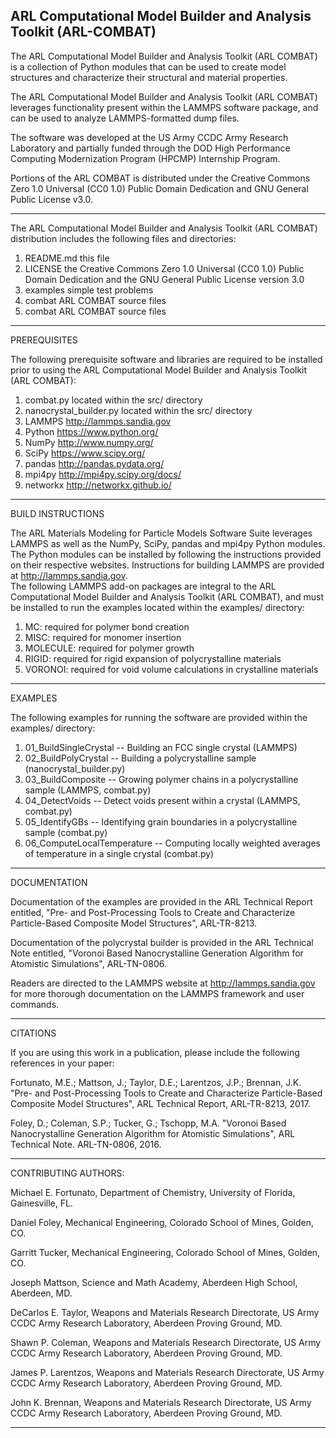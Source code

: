 ARL Computational Model Builder and Analysis Toolkit (ARL-COMBAT)
-------------------------------------------------------------------------------------------------------------------------------------------------------------------------------------------------------

The ARL Computational Model Builder and Analysis Toolkit (ARL COMBAT) is a collection of Python modules that can be used to create model structures and characterize their structural and material properties.

The ARL Computational Model Builder and Analysis Toolkit (ARL COMBAT) leverages functionality present within the LAMMPS software package, and can be used to analyze LAMMPS-formatted dump files.

The software was developed at the US Army CCDC Army Research Laboratory and partially funded through the DOD High Performance Computing Modernization Program (HPCMP) Internship Program.

Portions of the ARL COMBAT is distributed under the Creative Commons Zero 1.0 Universal (CC0 1.0) Public Domain Dedication and GNU General Public License v3.0.

-------------------------------------------------------------------------------------------------------------------------------------------------------------------------------------------------------

The ARL Computational Model Builder and Analysis Toolkit (ARL COMBAT) distribution includes the following files and directories:

1. README.md 	   		this file
2. LICENSE              	the Creative Commons Zero 1.0 Universal (CC0 1.0) Public Domain Dedication and the GNU General Public License version 3.0
3. examples             	simple test problems
4. combat                	ARL COMBAT source files
5. combat                	ARL COMBAT source files

-------------------------------------------------------------------------------------------------------------------------------------------------------------------------------------------------------
PREREQUISITES

The following prerequisite software and libraries are required to be installed prior to using the ARL Computational Model Builder and Analysis Toolkit (ARL COMBAT):

1.  combat.py 		     located within the src/ directory
2.  nanocrystal_builder.py   located within the src/ directory
3.  LAMMPS 		     http://lammps.sandia.gov
4.  Python 		     https://www.python.org/
5.  NumPy 		     http://www.numpy.org/
6.  SciPy 		     https://www.scipy.org/
7.  pandas 		     http://pandas.pydata.org/
8.  mpi4py 		     http://mpi4py.scipy.org/docs/
9.  networkx 		     http://networkx.github.io/

-------------------------------------------------------------------------------------------------------------------------------------------------------------------------------------------------------
BUILD INSTRUCTIONS

The ARL Materials Modeling for Particle Models Software Suite leverages LAMMPS as well as the NumPy, SciPy, pandas and mpi4py Python modules.  
The Python modules can be installed by following the instructions provided on their respective websites.
Instructions for building LAMMPS are provided at http://lammps.sandia.gov.  
The following LAMMPS add-on packages are integral to the ARL Computational Model Builder and Analysis Toolkit (ARL COMBAT), and must be installed to run the examples located within the examples/ directory:

1.  MC:  required for polymer bond creation
2.  MISC:  required for monomer insertion
3.  MOLECULE:  required for polymer growth
4.  RIGID:  required for rigid expansion of polycrystalline materials
5.  VORONOI:  required for void volume calculations in crystalline materials

-------------------------------------------------------------------------------------------------------------------------------------------------------------------------------------------------------
EXAMPLES

The following examples for running the software are provided within the examples/ directory:

1.  01_BuildSingleCrystal      -- Building an FCC single crystal (LAMMPS)
2.  02_BuildPolyCrystal        -- Building a polycrystalline sample (nanocrystal_builder.py)
3.  03_BuildComposite          -- Growing polymer chains in a polycrystalline sample (LAMMPS, combat.py)
4.  04_DetectVoids             -- Detect voids present within a crystal (LAMMPS, combat.py)
5.  05_IdentifyGBs             -- Identifying grain boundaries in a polycrystalline sample (combat.py)
6.  06_ComputeLocalTemperature -- Computing locally weighted averages of temperature in a single crystal (combat.py)

-------------------------------------------------------------------------------------------------------------------------------------------------------------------------------------------------------
DOCUMENTATION

Documentation of the examples are provided in the ARL Technical Report entitled, "Pre- and Post-Processing Tools to Create and Characterize Particle-Based Composite Model Structures", ARL-TR-8213.

Documentation of the polycrystal builder is provided in the ARL Technical Note entitled, "Voronoi Based Nanocrystalline Generation Algorithm for Atomistic Simulations", ARL-TN-0806.

Readers are directed to the LAMMPS website at http://lammps.sandia.gov for more thorough documentation on the LAMMPS framework and user commands.

-------------------------------------------------------------------------------------------------------------------------------------------------------------------------------------------------------
CITATIONS

If you are using this work in a publication, please include the following references in your paper:

Fortunato, M.E.; Mattson, J.; Taylor, D.E.; Larentzos, J.P.; Brennan, J.K.  "Pre- and Post-Processing Tools to Create and Characterize Particle-Based Composite Model Structures", ARL Technical Report, ARL-TR-8213, 2017.

Foley, D.; Coleman, S.P.; Tucker, G.; Tschopp, M.A.  "Voronoi Based Nanocrystalline Generation Algorithm for Atomistic Simulations", ARL Technical Note. ARL-TN-0806, 2016.

-------------------------------------------------------------------------------------------------------------------------------------------------------------------------------------------------------
CONTRIBUTING AUTHORS:

Michael E. Fortunato, Department of Chemistry, University of Florida, Gainesville, FL.

Daniel Foley, Mechanical Engineering, Colorado School of Mines, Golden, CO.

Garritt Tucker, Mechanical Engineering, Colorado School of Mines, Golden, CO.

Joseph Mattson, Science and Math Academy, Aberdeen High School, Aberdeen, MD.

DeCarlos E. Taylor, Weapons and Materials Research Directorate, US Army CCDC Army Research Laboratory, Aberdeen Proving Ground, MD.

Shawn P. Coleman, Weapons and Materials Research Directorate, US Army CCDC Army Research Laboratory, Aberdeen Proving Ground, MD.

James P. Larentzos, Weapons and Materials Research Directorate, US Army CCDC Army Research Laboratory, Aberdeen Proving Ground, MD.

John K. Brennan, Weapons and Materials Research Directorate, US Army CCDC Army Research Laboratory, Aberdeen Proving Ground, MD.

-------------------------------------------------------------------------------------------------------------------------------------------------------------------------------------------------------
